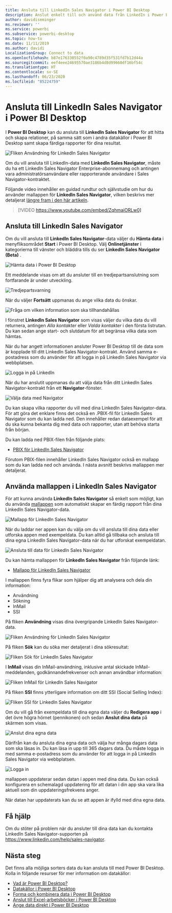 ```yaml
---
title: Ansluta till LinkedIn Sales Navigator i Power BI Desktop
description: Anslut enkelt till och använd data från LinkedIn i Power BI Desktop
author: davidiseminger
ms.reviewer: ''
ms.service: powerbi
ms.subservice: powerbi-desktop
ms.topic: how-to
ms.date: 11/11/2019
ms.author: davidi
LocalizationGroup: Connect to data
ms.openlocfilehash: b87e176338552f0a90c4789d35f531fd7b12d44a
ms.sourcegitcommit: eef4eee24695570ae3186b4d8d99660df16bf54c
ms.translationtype: HT
ms.contentlocale: sv-SE
ms.lasthandoff: 06/23/2020
ms.locfileid: "85224759"
---
```

# <a name="connect-to-linkedin-sales-navigator-in-power-bi-desktop"></a>Ansluta till LinkedIn Sales Navigator i Power BI Desktop

I **Power BI Desktop** kan du ansluta till **LinkedIn Sales Navigator** för att hitta och skapa relationer, på samma sätt som i andra datakällor i Power BI Desktop samt skapa färdiga rapporter för dina resultat.

![Fliken Användning för LinkedIn Sales Navigator](media/desktop-connect-linkedin-sales-navigator/linkedin-sales-navigator-01.png)


Om du vill ansluta till LinkedIn-data med **LinkedIn Sales Navigator**, måste du ha ett LinkedIn Sales Navigator Enterprise-abonnemang och antingen vara administratörsanvändare eller rapporterande användare i Sales Navigator-kontraktet.

Följande video innehåller en guidad rundtur och självstudie om hur du använder mallappen för **LinkedIn Sales Navigator**, vilken beskrivs mer detaljerat [längre fram i den här artikeln](#using-the-linkedin-sales-navigator-template-app). 

> [!VIDEO https://www.youtube.com/embed/ZqhmaiORLw0]

## <a name="connect-to-linkedin-sales-navigator"></a>Ansluta till LinkedIn Sales Navigator

Om du vill ansluta till **LinkedIn Sales Navigator**-data väljer du **Hämta data** i menyfliksområdet **Start** i Power BI Desktop. Välj **Onlinetjänster** i kategorierna till vänster och bläddra tills du ser **LinkedIn Sales Navigator (Beta)** .

![Hämta data i Power BI Desktop](media/desktop-connect-linkedin-sales-navigator/linkedin-sales-navigator-02.png)

Ett meddelande visas om att du ansluter till en tredjepartsanslutning som fortfarande är under utveckling. 

![Tredjepartsvarning](media/desktop-connect-linkedin-sales-navigator/linkedin-sales-navigator-03.png)

När du väljer **Fortsätt** uppmanas du ange vilka data du önskar.

![Fråga om vilken information som ska tillhandahållas](media/desktop-connect-linkedin-sales-navigator/linkedin-sales-navigator-04.png)


I fönstret **LinkedIn Sales Navigator** som visas väljer du vilka data du vill returnera, antingen *Alla kontakter* eller *Valda kontakter* i den första listrutan. Du kan sedan ange start- och slutdatum för att begränsa vilka data som hämtas.

När du har angett informationen ansluter Power BI Desktop till de data som är kopplade till ditt LinkedIn Sales Navigator-kontrakt. Använd samma e-postadress som du använder för att logga in på LinkedIn Sales Navigator via webbplatsen. 

![Logga in på LinkedIn](media/desktop-connect-linkedin-sales-navigator/linkedin-sales-navigator-05.png)

När du har anslutit uppmanas du att välja data från ditt LinkedIn Sales Navigator-kontrakt från ett **Navigator**-fönster.

![Välja data med Navigator](media/desktop-connect-linkedin-sales-navigator/linkedin-sales-navigator-09.png)

Du kan skapa vilka rapporter du vill med dina LinkedIn Sales Navigator-data. För att göra det enklare finns det också en .PBIX-fil för LinkedIn Sales Navigator som du kan ladda ned. Den innehåller redan dataexempel för att du ska kunna bekanta dig med data och rapporter, utan att behöva starta från början.

Du kan ladda ned PBIX-filen från följande plats:
* [PBIX för LinkedIn Sales Navigator](service-template-apps-samples.md)

Förutom PBIX-filen innehåller LinkedIn Sales Navigator också en mallapp som du kan ladda ned och använda. I nästa avsnitt beskrivs mallappen mer detaljerat.


## <a name="using-the-linkedin-sales-navigator-template-app"></a>Använda mallappen i LinkedIn Sales Navigator

För att kunna använda **LinkedIn Sales Navigator** så enkelt som möjligt, kan du använda [mallappen](service-template-apps-overview.md) som automatiskt skapar en färdig rapport från dina LinkedIn Sales Navigator-data.

![Mallapp för LinkedIn Sales Navigator](media/desktop-connect-linkedin-sales-navigator/linkedin-sales-navigator-10.png)

När du laddar ner appen kan du välja om du vill ansluta till dina data eller utforska appen med exempeldata. Du kan alltid gå tillbaka och ansluta till dina egna LinkedIn Sales Navigator-data när du har utforskat exempeldatan. 

![Ansluta till data för LinkedIn Sales Navigator](media/desktop-connect-linkedin-sales-navigator/linkedin-sales-navigator-11.png)



Du kan hämta mallappen för **LinkedIn Sales Navigator** från följande länk:
* [Mallapp för LinkedIn Sales Navigator](https://appsource.microsoft.com/en-us/product/power-bi/pbi-contentpacks.linkedin_navigator)

I mallappen finns fyra flikar som hjälper dig att analysera och dela din information:

* Användning
* Sökning
* InMail
* SSI

På fliken **Användning** visas dina övergripande LinkedIn Sales Navigator-data.

![Fliken Användning för LinkedIn Sales Navigator](media/desktop-connect-linkedin-sales-navigator/linkedin-sales-navigator-12.png)

På fliken **Sök** kan du söka mer detaljerat i dina sökresultat:

![Fliken Sök för LinkedIn Sales Navigator](media/desktop-connect-linkedin-sales-navigator/linkedin-sales-navigator-13.png)

I **InMail** visas din InMail-användning, inklusive antal skickade InMail-meddelanden, godkännandefrekvenser och annan användbar information:

![Fliken InMail för LinkedIn Sales Navigator](media/desktop-connect-linkedin-sales-navigator/linkedin-sales-navigator-14.png)

På fliken **SSI** finns ytterligare information om ditt SSI (Social Selling Index):

![Fliken SSI för LinkedIn Sales Navigator](media/desktop-connect-linkedin-sales-navigator/linkedin-sales-navigator-15.png)

Om du vill gå från exempeldata till dina egna data väljer du **Redigera app** i det övre högra hörnet (pennikonen) och sedan **Anslut dina data** på skärmen som visas.

![Anslut dina egna data](media/desktop-connect-linkedin-sales-navigator/linkedin-sales-navigator-16.png)

Därifrån kan du ansluta dina egna data och välja hur många dagars data som ska läsas in. Du kan läsa in upp till 365 dagars data. Du måste logga in med samma e-postadress som du använder för att logga in på LinkedIn Sales Navigator via webbplatsen. 

![Logga in](media/desktop-connect-linkedin-sales-navigator/linkedin-sales-navigator-17.png)

mallappen uppdaterar sedan datan i appen med dina data. Du kan också konfigurera en schemalagd uppdatering för att datan i din app ska vara lika aktuell som din uppdateringsfrekvens anger. 

När datan har uppdaterats kan du se att appen är ifylld med dina egna data.

## <a name="getting-help"></a>Få hjälp

Om du stöter på problem när du ansluter till dina data kan du kontakta LinkedIn Sales Navigator-supporten på https://www.linkedin.com/help/sales-navigator. 

## <a name="next-steps"></a>Nästa steg
Det finns alla möjliga sorters data du kan ansluta till med Power BI Desktop. Kolla in följande resurser för mer information om datakällor:

* [Vad är Power BI Desktop?](../fundamentals/desktop-what-is-desktop.md)
* [Datakällor i Power BI Desktop](desktop-data-sources.md)
* [Forma och kombinera data i Power BI Desktop](desktop-shape-and-combine-data.md)
* [Anslut till Excel-arbetsböcker i Power BI Desktop](desktop-connect-excel.md)   
* [Ange data direkt i Power BI Desktop](desktop-enter-data-directly-into-desktop.md)   
